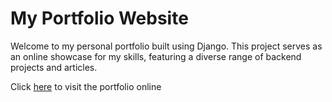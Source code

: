 # My Portfolio Website

Welcome to my personal portfolio built using Django. This project serves as an online 
showcase for my skills, featuring a diverse range of backend projects and articles. 

Click [here](http://senai.pythonanywhere.com/portfolio) to visit the portfolio online
